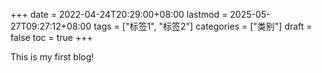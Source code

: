 +++
date = 2022-04-24T20:29:00+08:00
lastmod = 2025-05-27T09:27:12+08:00
tags = ["标签1", "标签2"]
categories = ["类别"]
draft = false
toc = true
+++

This is my first blog!
